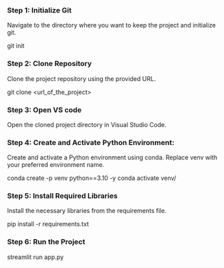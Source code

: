 ### Step 1: Initialize Git
Navigate to the directory where you want to keep the project and initialize git.

git init

### Step 2: Clone Repository
Clone the project repository using the provided URL.

git clone <url_of_the_project>

### Step 3: Open VS code
Open the cloned project directory in Visual Studio Code.

### Step 4:  Create and Activate Python Environment:
Create and activate a Python environment using conda. Replace venv with your preferred environment name.

conda create -p venv python==3.10 -y
conda activate venv/

### Step 5:  Install Required Libraries
Install the necessary libraries from the requirements file.

pip install -r requirements.txt

### Step 6: Run the Project

streamlit run app.py

